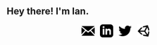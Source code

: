 ## Hey there! I'm Ian.

<p align='center'>
<a href="mailto:dev.iansmathew@gmail.com"><img height="30" src="assets/icon_email.png"></a>&nbsp;&nbsp;
<a href="https://www.linkedin.com/in/iansmathew/"><img height="30" src="assets/icon_linkedin.png"></a>&nbsp;&nbsp;
<a href="https://twitter.com/iansmathew"><img height="30" src="assets/icon_twitter.png"></a>&nbsp;&nbsp;
<a href="https://connect.unity.com/u/ian-mathew"><img height="30" src="assets/icon_unity3d.png"></a>&nbsp;&nbsp;
</p>

<!--
**iansmathew/iansmathew** is a ✨ _special_ ✨ repository because its `README.md` (this file) appears on your GitHub profile.

Here are some ideas to get you started:

- 🔭 I’m currently working on ...
- 🌱 I’m currently learning ...
- 👯 I’m looking to collaborate on ...
- 🤔 I’m looking for help with ...
- 💬 Ask me about ...
- 📫 How to reach me: ...
- 😄 Pronouns: ...
- ⚡ Fun fact: ...
-->
